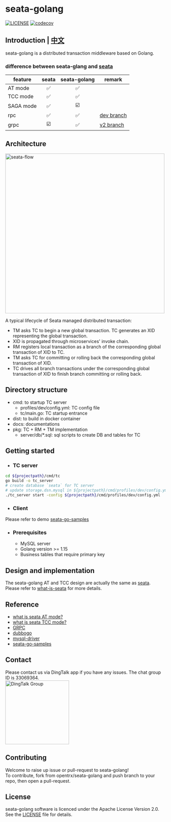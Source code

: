 # seata-golang
[![LICENSE](https://img.shields.io/badge/license-Apache--2.0-blue.svg)](https://github.com/opentrx/seata-golang/blob/v2/LICENSE)
[![codecov](https://codecov.io/gh/dk-lockdown/seata-golang/branch/v2/graph/badge.svg?token=RTSZ2QHIP9)](https://codecov.io/gh/dk-lockdown/seata-golang)


## Introduction | [中文](https://github.com/opentrx/seata-golang/blob/v2/docs/README_ZH.md)
seata-golang is a distributed transaction middleware based on Golang.
### difference between seata-glang and [seata](https://github.com/seata/seata)
| feature   | seata | seata-golang | remark                                                         |
|-----------|:-----:|:------------:|----------------------------------------------------------------|
| AT mode   |   ✅   |      ✅       |                                                                |
| TCC mode  |   ✅   |      ✅       |                                                                |
| SAGA mode |   ✅   |      ☑️      |                                                                |
| rpc       |   ✅   |      ✅       | [dev branch](https://github.com/opentrx/seata-golang/tree/dev) |
| grpc      |  ☑️   |      ✅       | [v2 branch](https://github.com/opentrx/seata-golang/tree/v2)   |

## Architecture
<img alt="seata-flow" width="500px" src="https://github.com/opentrx/seata-golang/blob/v2/docs/images/seata-flow.png" />  

A typical lifecycle of Seata managed distributed transaction:

- TM asks TC to begin a new global transaction. TC generates an XID representing the global transaction.
- XID is propagated through microservices' invoke chain.
- RM registers local transaction as a branch of the corresponding global transaction of XID to TC.
- TM asks TC for committing or rolling back the corresponding global transaction of XID.
- TC drives all branch transactions under the corresponding global transaction of XID to finish branch committing or rolling back.

## Directory structure
- cmd: to startup TC server
	- profiles/dev/config.yml: TC config file
	- tc/main.go: TC startup entrance
- dist: to build in docker container
- docs: documentations
- pkg: TC + RM + TM implementation
	- server/db/*.sql: sql scripts to create DB and tables for TC

## Getting started
- ### TC server
```bash
cd ${projectpath}/cmd/tc
go build -o tc_server
# create database `seata` for TC server
# update storage.dsn.mysql in ${projectpath}/cmd/profiles/dev/config.yml
./tc_server start -config ${projectpath}/cmd/profiles/dev/config.yml
```

- ### Client
Please refer to demo [seata-go-samples](https://github.com/opentrx/seata-go-samples)

- ### Prerequisites
  - MySQL server
  - Golang version >= 1.15
  - Business tables that require primary key

## Design and implementation
The seata-golang AT and TCC design are actually the same as [seata](https://github.com/seata/seata).  
Please refer to [what-is-seata](https://seata.io/en-us/docs/overview/what-is-seata.html) for more details.

## Reference
- [what is seata AT mode?](https://seata.io/en-us/docs/dev/mode/at-mode.html)
- [what is seata TCC mode?](https://seata.io/en-us/docs/dev/mode/tcc-mode.html)
- [GRPC](https://grpc.io/)
- [dubbogo](https://github.com/dubbogo)
- [mysql-driver](https://github.com/opentrx/mysql)
- [seata-go-samples](https://github.com/opentrx/seata-go-samples)

## Contact
Please contact us via DingTalk app if you have any issues. The chat group ID is 33069364.  
<img alt="DingTalk Group" src="https://github.com/opentrx/seata-golang/blob/dev/docs/pics/33069364.png" width="200px" />

## Contributing
Welcome to raise up issue or pull-request to seata-golang!  
To contribute, fork from opentrx/seata-golang and push branch to your repo, then open a pull-request.

## License
seata-golang software is licenced under the Apache License Version 2.0. See the [LICENSE](https://github.com/opentrx/seata-golang/blob/v2/LICENSE) file for details.

